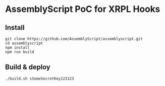 # AssemblyScript PoC for XRPL Hooks

## Install

```
git clone https://github.com/AssemblyScript/assemblyscript.git
cd assemblyscript
npm install
npm run build
```

## Build & deploy

`./build.sh sSomeSecretKey123123`

